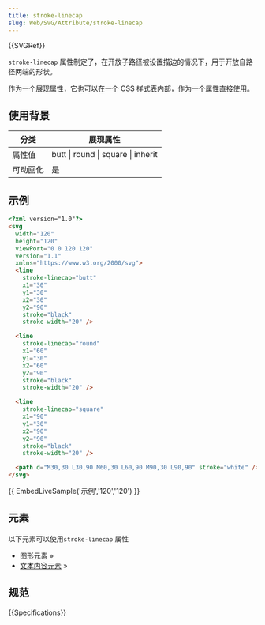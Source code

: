 ```yaml
---
title: stroke-linecap
slug: Web/SVG/Attribute/stroke-linecap
---
```


{{SVGRef}}

`stroke-linecap` 属性制定了，在开放子路径被设置描边的情况下，用于开放自路径两端的形状。

作为一个展现属性，它也可以在一个 CSS 样式表内部，作为一个属性直接使用。

## 使用背景

| 分类     | 展现属性                           |
| -------- | ---------------------------------- |
| 属性值   | butt \| round \| square \| inherit |
| 可动画化 | 是                                 |

## 示例

```html
<?xml version="1.0"?>
<svg
  width="120"
  height="120"
  viewPort="0 0 120 120"
  version="1.1"
  xmlns="https://www.w3.org/2000/svg">
  <line
    stroke-linecap="butt"
    x1="30"
    y1="30"
    x2="30"
    y2="90"
    stroke="black"
    stroke-width="20" />

  <line
    stroke-linecap="round"
    x1="60"
    y1="30"
    x2="60"
    y2="90"
    stroke="black"
    stroke-width="20" />

  <line
    stroke-linecap="square"
    x1="90"
    y1="30"
    x2="90"
    y2="90"
    stroke="black"
    stroke-width="20" />

  <path d="M30,30 L30,90 M60,30 L60,90 M90,30 L90,90" stroke="white" />
</svg>
```

{{ EmbedLiveSample('示例','120','120') }}

## 元素

以下元素可以使用`stroke-linecap` 属性

- [图形元素](/zh-CN/docs/Web/SVG/Element#Shape) »
- [文本内容元素](/zh-CN/docs/Web/SVG/Element#TextContent) »

## 规范

{{Specifications}}
